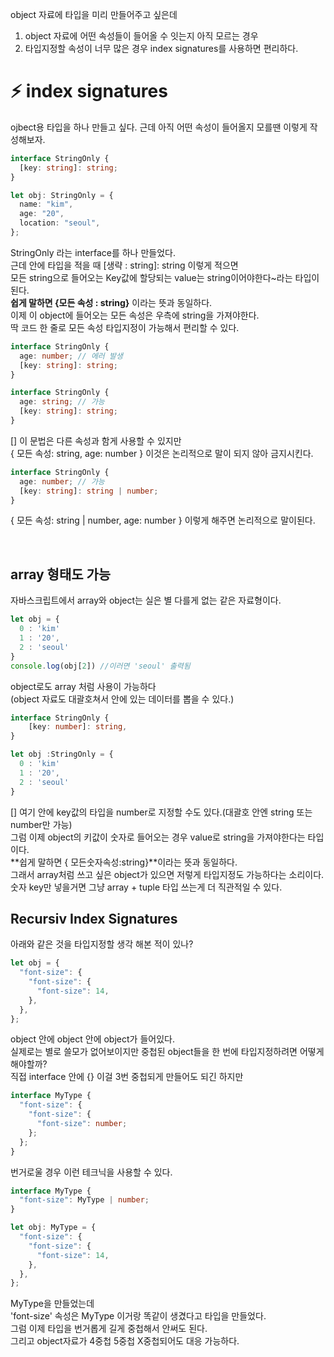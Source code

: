 object 자료에 타입을 미리 만들어주고 싶은데

1. object 자료에 어떤 속성들이 들어올 수 잇는지 아직 모르는 경우
2. 타입지정할 속성이 너무 많은 경우
   index signatures를 사용하면 편리하다. </br>

# ⚡️ index signatures

ojbect용 타입을 하나 만들고 싶다. 근데 아직 어떤 속성이 들어올지 모를땐 이렇게 작성해보자. </br>

```ts
interface StringOnly {
  [key: string]: string;
}

let obj: StringOnly = {
  name: "kim",
  age: "20",
  location: "seoul",
};
```

StringOnly 라는 interface를 하나 만들었다. </br>
근데 안에 타입을 적을 때 [생략 : string]: string 이렇게 적으면 </br>
모든 string으로 들어오는 Key값에 할당되는 value는 string이어야한다~라는 타입이 된다. </br>
**쉽게 말하면 {모든 속성 : string}** 이라는 뜻과 동일하다. </br>
이제 이 object에 들어오는 모든 속성은 우측에 string을 가져야한다. </br>
딱 코드 한 줄로 모든 속성 타입지정이 가능해서 편리할 수 있다. </br>

```ts
interface StringOnly {
  age: number; // 에러 발생
  [key: string]: string;
}

interface StringOnly {
  age: string; // 가능
  [key: string]: string;
}
```

[] 이 문법은 다른 속성과 함게 사용할 수 있지만 </br>
{ 모든 속성: string, age: number } 이것은 논리적으로 말이 되지 않아 금지시킨다. </br>

```ts
interface StringOnly {
  age: number; // 가능
  [key: string]: string | number;
}
```

{ 모든 속성: string | number, age: number } 이렇게 해주면 논리적으로 말이된다. </br>

</br>

## array 형태도 가능

자바스크립트에서 array와 object는 실은 별 다를게 없는 같은 자료형이다. </br>

```js
let obj = {
  0 : 'kim'
  1 : '20',
  2 : 'seoul'
}
console.log(obj[2]) //이러면 'seoul' 출력됨
```

object로도 array 처럼 사용이 가능하다 </br>
(object 자료도 대괄호쳐서 안에 있는 데이터를 뽑을 수 있다.) </br>

```ts
interface StringOnly {
	[key: number]: string,
}

let obj :StringOnly = {
  0 : 'kim'
  1 : '20',
  2 : 'seoul'
}
```

[] 여기 안에 key값의 타입을 number로 지정할 수도 있다.(대괄호 안엔 string 또는 number만 가능)</br>
그럼 이제 object의 키값이 숫자로 들어오는 경우 value로 string을 가져야한다는 타입이다.</br>
**쉽게 말하면 { 모든숫자속성:string}**이라는 뜻과 동일하다.</br>
그래서 array처럼 쓰고 싶은 object가 있으면 저렇게 타입지정도 가능하다는 소리이다.</br>
숫자 key만 넣을거면 그냥 array + tuple 타입 쓰는게 더 직관적일 수 있다.</br>

## Recursiv Index Signatures

아래와 같은 것을 타입지정할 생각 해본 적이 있나? </br>

```ts
let obj = {
  "font-size": {
    "font-size": {
      "font-size": 14,
    },
  },
};
```

object 안에 object 안에 object가 들어있다. </br>
실제로는 별로 쓸모가 없어보이지만 중첩된 object들을 한 번에 타입지정하려면 어떻게 해야할까? </br>
직접 interface 안에 {} 이걸 3번 중첩되게 만들어도 되긴 하지만 </br>

```ts
interface MyType {
  "font-size": {
    "font-size": {
      "font-size": number;
    };
  };
}
```

번거로울 경우 이런 테크닉을 사용할 수 있다. </br>

```ts
interface MyType {
  "font-size": MyType | number;
}

let obj: MyType = {
  "font-size": {
    "font-size": {
      "font-size": 14,
    },
  },
};
```

MyType을 만들었는데 </br>
'font-size' 속성은 MyType 이거랑 똑같이 생겼다고 타입을 만들었다. </br>
그럼 이제 타입을 번거롭게 길게 중첩해서 안써도 된다. </br>
그리고 object자료가 4중첩 5중첩 X중첩되어도 대응 가능하다. </br>
